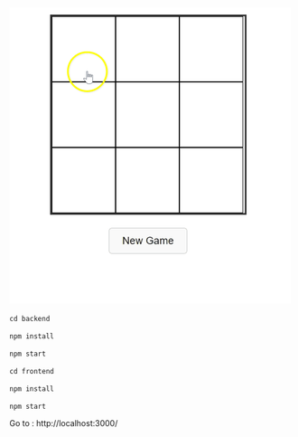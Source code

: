 
![Recording](https://raw.githubusercontent.com/evgeny12000/tictactoe/master/frontend/public/recording.gif?token=GHSAT0AAAAAACQP3X2U24AVHHLVKTUTZP74ZQ6JGDQ "Recording")

`cd backend`

`npm install`

`npm start`


`cd frontend`

`npm install`

`npm start`


Go to : http://localhost:3000/
